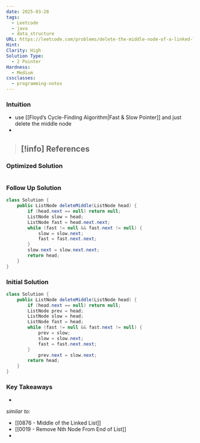 ```yaml
---
date: 2025-03-28
tags:
  - Leetcode
  - java
  - data_structure
URL: https://leetcode.com/problems/delete-the-middle-node-of-a-linked-list/description/
Hint: 
Clarity: High
Solution Type:
  - 2 Pointer
Hardness:
  - Medium
cssclasses:
  - programming-notes
---
```

### Intuition
- use [[Floyd’s Cycle-Finding Algorithm|Fast & Slow Pointer]] and just delete the middle node
- 

> [!info] References
> - 
### Optimized Solution
```java

```
### Follow Up Solution
```java title="without the use of a prev pointer"
class Solution {
    public ListNode deleteMiddle(ListNode head) {
        if (head.next == null) return null;
        ListNode slow = head;
        ListNode fast = head.next.next;
        while (fast != null && fast.next != null) {
            slow = slow.next;
            fast = fast.next.next;
        }
        slow.next = slow.next.next;
        return head;
    }
}
```
### Initial Solution
```java
class Solution {
    public ListNode deleteMiddle(ListNode head) {
        if (head.next == null) return null;
        ListNode prev = head;
        ListNode slow = head;
        ListNode fast = head;
        while (fast != null && fast.next != null) {
            prev = slow;
            slow = slow.next;
            fast = fast.next.next;
        }
            prev.next = slow.next;
        return head;
    }
}
```
### Key Takeaways
- 

*similar to:* 
- [[0876 - Middle of the Linked List]]
- [[0019 - Remove Nth Node From End of List]]
- 